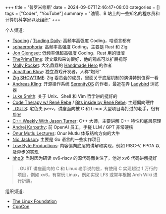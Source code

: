 +++
title = '普罗米修斯'
date = 2024-09-07T12:46:47+08:00
categories = []
tags = ["Coder", "YouTube"]
summary = "油管、B 站上的一些知名的程序员和计算机科学家以及组织"
+++

个人频道:

- [Tsoding](https://www.youtube.com/tsoding) / [Tsoding Daily](https://www.youtube.com/@TsodingDaily): 高频率高强度 Coding，啥语言都有
- [sphaerophoria](https://www.youtube.com/@sphaerophoria): 高频率高强度 Coding，主要是 Rust 和 Zig
- [Jon Gjengset](https://www.youtube.com/@jonhoo): 低频率但超高强度 Coding，Rust 用的很溜
- [ThePrimeTime](https://www.youtube.com/@ThePrimeTimeagen): 读文章和采访很好，他的观点可以扩展视野
- [Molly Rocket](https://www.youtube.com/@MollyRocket): 大名鼎鼎的 [Handmade Hero](https://handmadehero.org/) 的作者
- [Jonathan Blow](https://www.youtube.com/@jblow888): 独立游戏开发者，人称“炮哥”
- [Zig SHOWTIME](https://www.youtube.com/@ZigSHOWTIME): Zig 委员会的成员，里面关于底层机制的演讲特别值得一看
- [Andreas Kling](https://www.youtube.com/@awesomekling): 开源操作系统 [SerenityOS](https://serenityos.org/) 的作者，最近在弄 [Ladybird](https://ladybird.org/) 浏览器
- [Luke Smith](https://www.youtube.com/@LukeSmithxyz): 关于 Unix、Shell 和 Vim 哲学讲的挺好的
- [Code Therapy w/ René Rebe](https://www.youtube.com/@MoreReneRebe) / [Bits inside by René Rebe](https://www.youtube.com/@renerebe): 主题偏向硬件
- [. GUTS](https://www.youtube.com/@sysprog): 宅色夫 jserv，讲座面向被 C 和 Linux 大型项目毒打过的老手，很有启发
- [C++ Weekly With Jason Turner](https://www.youtube.com/@cppweekly): C++ 大师，主要讲解 C++ 特性和底层原理
- [Andrej Karpathy](https://www.youtube.com/@AndrejKarpathy): 前 OpenAI 员工，手搓 LLM / GPT 非常硬核
- [Onur Mutlu Lectures](https://www.youtube.com/@OnurMutluLectures): Onur Mutlu 体系结构方向的大牛
- [Nic Jackson](https://www.youtube.com/@NicJackson): 主要是 Go 语言的一些实作项目
- [Low Byte Productions](https://www.youtube.com/@LowByteProductions): 内容偏向底层的讲解和实现，例如 RISC-V, FPGA 以及异步的实现
- [hhp3](https://www.youtube.com/@hhp3): 当时因为研读 xv6-riscv 的源代码而关注了，他对 xv6 代码讲解挺好

> . GUST 讲座面向的 C 和 Linux 老手说的是，有使用 C 实现超过 1 万行的项目，例如 xv6，有常玩 Linux，例如实现 LFS 或常年根据 Arch Wiki 进行折腾。

组织频道:

- [The Linux Foundation](https://www.youtube.com/@LinuxfoundationOrg)
- [CppCon](https://www.youtube.com/@CppCon)
